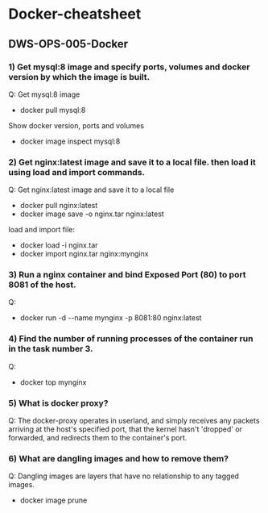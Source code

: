 # Docker-cheatsheet

## DWS-OPS-005-Docker

### 1) Get mysql:8 image and specify ports, volumes and docker version by which the image is built.

Q: Get mysql:8 image

- docker pull mysql:8

Show docker version, ports and volumes

- docker image inspect mysql:8

### 2) Get nginx:latest image and save it to a local file. then load it using load and import commands.

Q: Get nginx:latest image and save it to a local file

- docker pull nginx:latest
- docker image save -o nginx.tar nginx:latest

load and import file:

- docker load -i nginx.tar    
- docker import nginx.tar nginx:mynginx


### 3) Run a nginx container and bind Exposed Port (80) to port 8081 of the host.

Q: 
- docker run -d --name mynginx -p 8081:80 nginx:latest

### 4) Find the number of running processes of the container run in the task number 3.

Q: 
- docker top mynginx

### 5) What is docker proxy?

Q: The docker-proxy operates in userland, and simply receives any packets arriving at the host's specified port,
 that the kernel hasn't 'dropped' or forwarded, and redirects them to the container's port.
 
### 6) What are dangling images and how to remove them?

Q: Dangling images are layers that have no relationship to any tagged images.

- docker image prune
